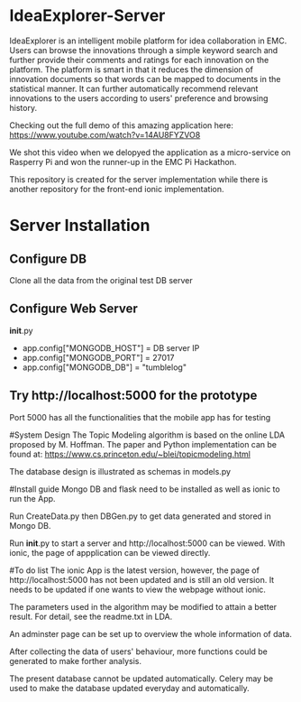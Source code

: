 # IdeaExplorer-Server
IdeaExplorer is an intelligent mobile platform for idea collaboration in EMC. Users can browse the innovations through a simple keyword search and further provide their comments and ratings for each innovation on the platform. The platform is smart in that it reduces the dimension of innovation documents so that words can be mapped to documents in the statistical manner. It can further automatically recommend relevant innovations to the users according to users' preference and browsing history. 

Checking out the full demo of this amazing application here: https://www.youtube.com/watch?v=14AU8FYZVO8


We shot this video when we delopyed the application as a micro-service on Rasperry Pi and won the runner-up in the EMC Pi Hackathon.


This repository is created for the server implementation while there is another repository for the front-end ionic implementation.


# Server Installation
Configure DB
--------------
Clone all the data from the original test DB server


Configure Web Server
--------------

__init__.py

- app.config["MONGODB_HOST"] = DB server IP
- app.config["MONGODB_PORT"] = 27017
- app.config["MONGODB_DB"] = "tumblelog"


Try http://localhost:5000 for the prototype
--------------
Port 5000 has all the functionalities that the mobile app has for testing


#System Design
The Topic Modeling algorithm is based on the online LDA proposed by M. Hoffman. The paper and Python implementation can be found at: https://www.cs.princeton.edu/~blei/topicmodeling.html

The database design is illustrated as schemas in models.py

#Install guide
Mongo DB and flask need to be installed as well as ionic to run the App.

Run CreateData.py then DBGen.py to get data generated and stored in Mongo DB. 

Run __init__.py to start a server and  http://localhost:5000 can be viewed. With ionic, the page of appplication can be viewed directly.

#To do list
The ionic App is the latest version, however, the page of http://localhost:5000 has not been updated and is still an old version. It needs to be updated if one wants to view the webpage without ionic.

The parameters used in the algorithm may be modified to attain a better result. For detail, see the readme.txt in LDA.

An adminster page can be set up to overview the whole information of data. 

After collecting the data of users' behaviour, more functions could be generated to make forther analysis. 

The present database cannot be updated automatically. Celery may be used to make the database updated everyday and automatically.
